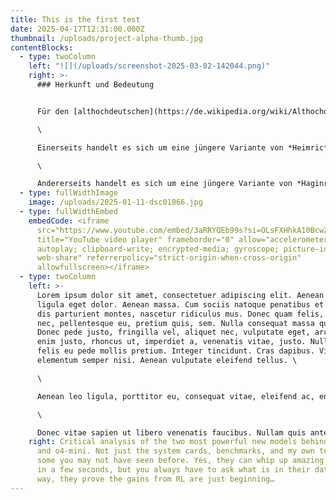 ```yaml
---
title: This is the first test
date: 2025-04-17T12:31:00.000Z
thumbnail: /uploads/project-alpha-thumb.jpg
contentBlocks:
  - type: twoColumn
    left: "![](/uploads/screenshot-2025-03-02-142044.png)"
    right: >-
      ### Herkunft und Bedeutung


      Für den [althochdeutschen](https://de.wikipedia.org/wiki/Althochdeutsche_Sprache) Namen Heinrich kommen zwei Herleitungen in Frage:

      \

      Einerseits handelt es sich um eine jüngere Variante von *Heimric*,[\[1]](https://de.wikipedia.org/wiki/Heinrich#cite_note-:0-1) der auf den Namen *Haimirich* zurückgeht.[\[2]](https://de.wikipedia.org/wiki/Heinrich#cite_note-2) Dieser setzt sich aus den Elementen *heim* „Haus“, „Zuhause“, „Welt“[\[3]](https://de.wikipedia.org/wiki/Heinrich#cite_note-3) und *rik* „mächtig“, „reich“, „ausgezeichnet“[\[4]](https://de.wikipedia.org/wiki/Heinrich#cite_note-:1-4) zusammen.[\[5]](https://de.wikipedia.org/wiki/Heinrich#cite_note-5)

      \

      Andererseits handelt es sich um eine jüngere Variante von *Haginric*,[\[1]](https://de.wikipedia.org/wiki/Heinrich#cite_note-:0-1) der sich aus den Elementen *hag* „Zaun“, „Gehege“, „Anlage“, „Weide“[\[6]](https://de.wikipedia.org/wiki/Heinrich#cite_note-6) und *rik* „mächtig“, „reich“, „ausgezeichnet“[\[4]](https://de.wikipedia.org/wiki/Heinrich#cite_note-:1-4) zusammensetzt.[\[7]](https://de.wikipedia.org/wiki/Heinrich#cite_note-7)
  - type: fullWidthImage
    image: /uploads/2025-01-11-dsc01066.jpg
  - type: fullWidthEmbed
    embedCode: <iframe
      src="https://www.youtube.com/embed/3aRRYQEb99s?si=OLsFXHhkA10BcwZh"
      title="YouTube video player" frameborder="0" allow="accelerometer;
      autoplay; clipboard-write; encrypted-media; gyroscope; picture-in-picture;
      web-share" referrerpolicy="strict-origin-when-cross-origin"
      allowfullscreen></iframe>
  - type: twoColumn
    left: >-
      Lorem ipsum dolor sit amet, consectetuer adipiscing elit. Aenean commodo
      ligula eget dolor. Aenean massa. Cum sociis natoque penatibus et magnis
      dis parturient montes, nascetur ridiculus mus. Donec quam felis, ultricies
      nec, pellentesque eu, pretium quis, sem. Nulla consequat massa quis enim.
      Donec pede justo, fringilla vel, aliquet nec, vulputate eget, arcu. In
      enim justo, rhoncus ut, imperdiet a, venenatis vitae, justo. Nullam dictum
      felis eu pede mollis pretium. Integer tincidunt. Cras dapibus. Vivamus
      elementum semper nisi. Aenean vulputate eleifend tellus. \

      \

      Aenean leo ligula, porttitor eu, consequat vitae, eleifend ac, enim. Aliquam lorem ante, dapibus in, viverra quis, feugiat a, tellus. Phasellus viverra nulla ut metus varius laoreet. Quisque rutrum. Aenean imperdiet. Etiam ultricies nisi vel augue. Curabitur ullamcorper ultricies nisi. Nam eget dui. Etiam rhoncus. Maecenas tempus, tellus eget condimentum rhoncus, sem quam semper libero, sit amet adipiscing sem neque sed ipsum. Nam quam nunc, blandit vel, luctus pulvinar, hendrerit id, lorem. Maecenas nec odio et ante tincidunt tempus. \

      \

      Donec vitae sapien ut libero venenatis faucibus. Nullam quis ante. Etiam sit amet orci eget eros faucibus tincidunt. Duis leo. Sed fringilla mauris sit amet nibh. Donec sodales sagittis magna. Sed consequat, leo eget bibendum sodales, augue velit cursus nunc,
    right: Critical analysis of the two most powerful new models behind ChatGPT, o3
      and o4-mini. Not just the system cards, benchmarks, and my own tests, but
      some you may not have seen before. Yes, they can whip up amazing front-end
      in a few seconds, but you always have to ask what is in their data. Either
      way, they prove the gains from RL are just beginning…
---
```

